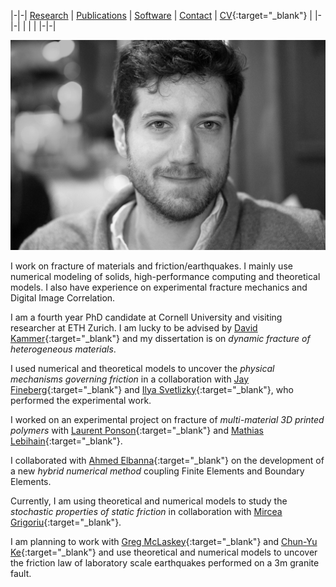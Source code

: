 |-|-|
[Research](research.md) | [Publications](publications.md) | [Software](software.md) | [Contact](contact.md) | [CV](gabriele_albertini_vitae.pdf){:target="_blank"} |
|-|-|
| | |
|-|-|

![](images/profile_photo_id_bw.jpg)

I work on fracture of materials and friction/earthquakes. 
I mainly use numerical modeling of solids, high-performance computing and theoretical models. 
I also have experience on experimental fracture mechanics and Digital Image Correlation.

I am a fourth year PhD candidate at Cornell University and visiting researcher at ETH Zurich. 
I am lucky to be advised by [David Kammer](https://ifb.ethz.ch/compmech/people/prof-dr-david-kammer.html){:target="_blank"} and my dissertation is on *dynamic fracture of heterogeneous materials*. 

I used numerical and theoretical models to uncover the *physical mechanisms governing friction* in a collaboration with [Jay Fineberg](http://old.phys.huji.ac.il/~jay/){:target="_blank"} and [Ilya Svetlizky](https://scholar.google.co.il/citations?user=44mVMhIAAAAJ&hl=en){:target="_blank"}, who performed the experimental work.

I worked on an experimental project on fracture of *multi-material 3D printed polymers* with [Laurent Ponson](http://www.laurentponson.com/){:target="_blank"} and [Mathias Lebihain](https://scholar.google.com/citations?user=ZUSWpmMAAAAJ&hl=en&oi=ao){:target="_blank"}.

I collaborated with [Ahmed Elbanna](http://publish.illinois.edu/mcslabuiuc/people/ahmed-ettaf-elbanna/){:target="_blank"} on the development of a new *hybrid numerical method* coupling Finite Elements and Boundary Elements.

Currently, I am using theoretical and numerical models to study the *stochastic properties of static friction* in collaboration with [Mircea Grigoriu](https://www.cee.cornell.edu/faculty-directory/mircea-dan-grigoriu){:target="_blank"}. 

I am planning to work with [Greg McLaskey](https://courses.cit.cornell.edu/mclaskey/people.html){:target="_blank"} and [Chun-Yu Ke](https://chunyuke.com/){:target="_blank"} and use theoretical and numerical models to uncover the friction law of laboratory scale earthquakes performed on a 3m granite fault.


<!--I am wondering if you might add some broader statements about your work and your professional goals. What is your larger project? What questions interest you? What are the broader impacts of your work? What broader conversations in the field does your work contribute to?

You might look at some bio statements and websites from others in your field to see how they answer these kinds of questions. 

-->
